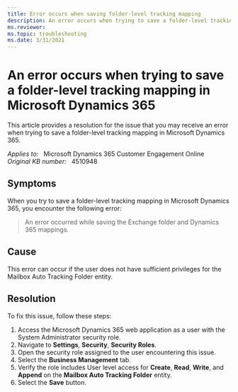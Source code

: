 ```yaml
---
title: Error occurs when saving folder-level tracking mapping
description: An error occurs when trying to save a folder-level tracking mapping in Microsoft Dynamics 365.
ms.reviewer: 
ms.topic: troubleshooting
ms.date: 3/31/2021
---
```

# An error occurs when trying to save a folder-level tracking mapping in Microsoft Dynamics 365

This article provides a resolution for the issue that you may receive an error when trying to save a folder-level tracking mapping in Microsoft Dynamics 365.

_Applies to:_ &nbsp; Microsoft Dynamics 365 Customer Engagement Online  
_Original KB number:_ &nbsp; 4510948

## Symptoms

When you try to save a folder-level tracking mapping in Microsoft Dynamics 365, you encounter the following error:

> An error occurred while saving the Exchange folder and Dynamics 365 mappings.

## Cause

This error can occur if the user does not have sufficient privileges for the Mailbox Auto Tracking Folder entity.

## Resolution

To fix this issue, follow these steps:

1. Access the Microsoft Dynamics 365 web application as a user with the System Administrator security role.
2. Navigate to **Settings**, **Security**, **Security Roles**.
3. Open the security role assigned to the user encountering this issue.
4. Select the **Business Management** tab.
5. Verify the role includes User level access for **Create**, **Read**, **Write**, and **Append** on the **Mailbox Auto Tracking Folder** entity.
6. Select the **Save** button.
